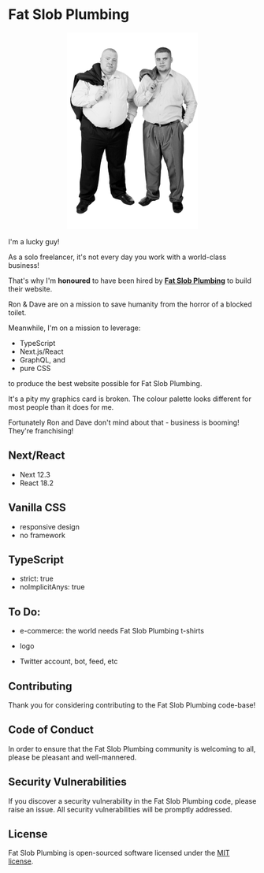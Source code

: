# Fat Slob Plumbing
<div >
<p align="center"><img width="auto" height="400px" alt="Fat Slob Plumbing staff photo" src="./assets/img/staffPhoto-sm.png"/></p>
</div>
<p>I'm a lucky guy!</p>
<p>As a solo freelancer, it's not every day you work with a world-class business!</p>

That's why I'm **honoured** to have been hired by [**Fat Slob Plumbing**](https://fat-slob-plumbing.vercel.app/) to build their website.

Ron & Dave are on a mission to save humanity from the horror of a blocked toilet.

Meanwhile, I'm on a mission to leverage:
- TypeScript
- Next.js/React
- GraphQL, and
- pure CSS

to produce the best website possible for Fat Slob Plumbing.

It's a pity my graphics card is broken. The colour palette looks different for most people than it does for me.

Fortunately Ron and Dave don't mind about that - business is booming! They're franchising!

## Next/React

- Next 12.3
- React 18.2

## Vanilla CSS

- responsive design
- no framework

## TypeScript

- strict: true
- noImplicitAnys: true 

## To Do:

- e-commerce: the world needs Fat Slob Plumbing t-shirts

- logo

- Twitter account, bot, feed, etc

## Contributing

Thank you for considering contributing to the Fat Slob Plumbing code-base!

## Code of Conduct

In order to ensure that the Fat Slob Plumbing community is welcoming to all, please be pleasant and well-mannered.

## Security Vulnerabilities

If you discover a security vulnerability in the Fat Slob Plumbing code, please raise an issue. All security vulnerabilities will be promptly addressed.

## License

Fat Slob Plumbing is open-sourced software licensed under the [MIT license](https://opensource.org/licenses/MIT).
